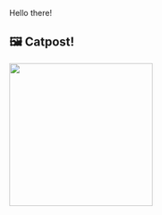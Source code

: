 Hello there!



## 🖼️ Catpost!

<sub>
    <img src="https://cdn2.thecatapi.com/images/F5zhhjfIj.png" height="256">
</sub>


